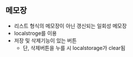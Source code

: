 ## 메모장

- 리스트 형식의 메모장이 아닌 갱신되는 일회성 메모장
- localstroge를 이용
- 저장 및 삭제기능이 있는 버튼
  - 단, 삭제버튼을 누를 시 localstorage가 clear됨
